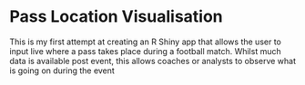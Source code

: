 # Pass Location Visualisation

This is my first attempt at creating an R Shiny app that allows the user to input live where a pass takes place during a football match. Whilst much data is available post event, this allows coaches or analysts to observe what is going on during the event
